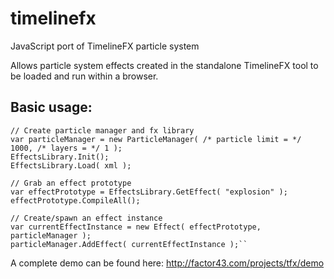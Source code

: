 # timelinefx
JavaScript port of TimelineFX particle system

Allows particle system effects created in the standalone TimelineFX tool to be loaded and run within a browser.

Basic usage:
------------
```
// Create particle manager and fx library
var particleManager = new ParticleManager( /* particle limit = */ 1000, /* layers = */ 1 );
EffectsLibrary.Init();
EffectsLibrary.Load( xml );
  
// Grab an effect prototype
var effectPrototype = EffectsLibrary.GetEffect( "explosion" );
effectPrototype.CompileAll();
  
// Create/spawn an effect instance
var currentEffectInstance = new Effect( effectPrototype, particleManager );
particleManager.AddEffect( currentEffectInstance );``
```
A complete demo can be found here: http://factor43.com/projects/tfx/demo
